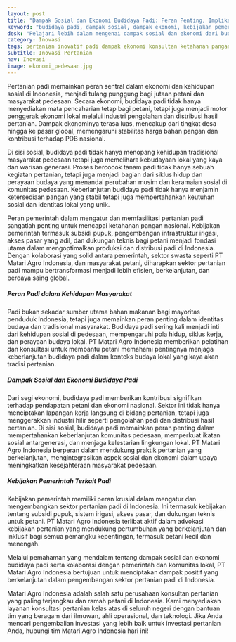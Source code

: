 ```yaml
---
layout: post
title: "Dampak Sosial dan Ekonomi Budidaya Padi: Peran Penting, Implikasi Sosial, dan Kebijakan Pemerintah"
keyword: "budidaya padi, dampak sosial, dampak ekonomi, kebijakan pemerintah, pertanian padi, konsultan pertanian, pelatihan pertanian terpadu, PT Matari Agro Indonesia"
desk: "Pelajari lebih dalam mengenai dampak sosial dan ekonomi dari budidaya padi, serta kebijakan pemerintah terkait di Indonesia."
category: Inovasi
tags: pertanian inovatif padi dampak ekonomi konsultan ketahanan pangan
subtitle: Inovasi Pertanian
nav: Inovasi
image: ekonomi_pedesaan.jpg
---
```


Pertanian padi memainkan peran sentral dalam ekonomi dan kehidupan sosial di Indonesia, menjadi tulang punggung bagi jutaan petani dan masyarakat pedesaan. Secara ekonomi, budidaya padi tidak hanya menyediakan mata pencaharian tetap bagi petani, tetapi juga menjadi motor penggerak ekonomi lokal melalui industri pengolahan dan distribusi hasil pertanian. Dampak ekonominya terasa luas, mencakup dari tingkat desa hingga ke pasar global, memengaruhi stabilitas harga bahan pangan dan kontribusi terhadap PDB nasional.

Di sisi sosial, budidaya padi tidak hanya menopang kehidupan tradisional masyarakat pedesaan tetapi juga memelihara kebudayaan lokal yang kaya dan warisan generasi. Proses bercocok tanam padi tidak hanya sebuah kegiatan pertanian, tetapi juga menjadi bagian dari siklus hidup dan perayaan budaya yang menandai perubahan musim dan keramaian sosial di komunitas pedesaan. Keberlanjutan budidaya padi tidak hanya menjamin ketersediaan pangan yang stabil tetapi juga mempertahankan keutuhan sosial dan identitas lokal yang unik.

Peran pemerintah dalam mengatur dan memfasilitasi pertanian padi sangatlah penting untuk mencapai ketahanan pangan nasional. Kebijakan pemerintah termasuk subsidi pupuk, pengembangan infrastruktur irigasi, akses pasar yang adil, dan dukungan teknis bagi petani menjadi fondasi utama dalam mengoptimalkan produksi dan distribusi padi di Indonesia. Dengan kolaborasi yang solid antara pemerintah, sektor swasta seperti PT Matari Agro Indonesia, dan masyarakat petani, diharapkan sektor pertanian padi mampu bertransformasi menjadi lebih efisien, berkelanjutan, dan berdaya saing global.

##### Peran Padi dalam Kehidupan Masyarakat
Padi bukan sekadar sumber utama bahan makanan bagi mayoritas penduduk Indonesia, tetapi juga memainkan peran penting dalam identitas budaya dan tradisional masyarakat. Budidaya padi sering kali menjadi inti dari kehidupan sosial di pedesaan, mempengaruhi pola hidup, siklus kerja, dan perayaan budaya lokal. PT Matari Agro Indonesia memberikan pelatihan dan konsultasi untuk membantu petani memahami pentingnya menjaga keberlanjutan budidaya padi dalam konteks budaya lokal yang kaya akan tradisi pertanian.

##### Dampak Sosial dan Ekonomi Budidaya Padi
Dari segi ekonomi, budidaya padi memberikan kontribusi signifikan terhadap pendapatan petani dan ekonomi nasional. Sektor ini tidak hanya menciptakan lapangan kerja langsung di bidang pertanian, tetapi juga menggerakkan industri hilir seperti pengolahan padi dan distribusi hasil pertanian. Di sisi sosial, budidaya padi memainkan peran penting dalam mempertahankan keberlanjutan komunitas pedesaan, memperkuat ikatan sosial antargenerasi, dan menjaga kelestarian lingkungan lokal. PT Matari Agro Indonesia berperan dalam mendukung praktik pertanian yang berkelanjutan, mengintegrasikan aspek sosial dan ekonomi dalam upaya meningkatkan kesejahteraan masyarakat pedesaan.

##### Kebijakan Pemerintah Terkait Padi
Kebijakan pemerintah memiliki peran krusial dalam mengatur dan mengembangkan sektor pertanian padi di Indonesia. Ini termasuk kebijakan tentang subsidi pupuk, sistem irigasi, akses pasar, dan dukungan teknis untuk petani. PT Matari Agro Indonesia terlibat aktif dalam advokasi kebijakan pertanian yang mendukung pertumbuhan yang berkelanjutan dan inklusif bagi semua pemangku kepentingan, termasuk petani kecil dan menengah.

Melalui pemahaman yang mendalam tentang dampak sosial dan ekonomi budidaya padi serta kolaborasi dengan pemerintah dan komunitas lokal, PT Matari Agro Indonesia bertujuan untuk menciptakan dampak positif yang berkelanjutan dalam pengembangan sektor pertanian padi di Indonesia.

Matari Agro Indonesia adalah salah satu perusahaan konsultan pertanian yang paling terjangkau dan ramah petani di Indonesia. Kami menyediakan layanan konsultasi pertanian kelas atas di seluruh negeri dengan bantuan tim yang beragam dari ilmuwan, ahli operasional, dan teknologi. Jika Anda mencari pengembalian investasi yang lebih baik untuk investasi pertanian Anda, hubungi tim Matari Agro Indonesia hari ini!

